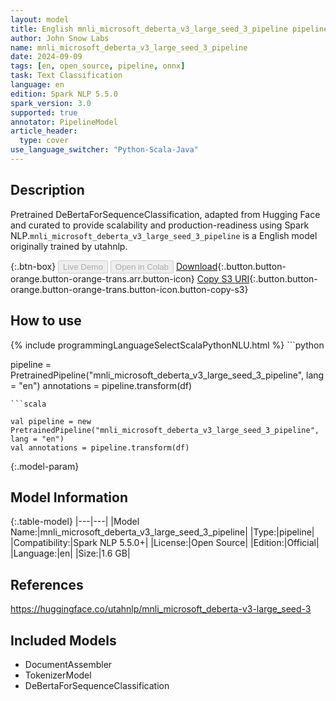 ```yaml
---
layout: model
title: English mnli_microsoft_deberta_v3_large_seed_3_pipeline pipeline DeBertaForSequenceClassification from utahnlp
author: John Snow Labs
name: mnli_microsoft_deberta_v3_large_seed_3_pipeline
date: 2024-09-09
tags: [en, open_source, pipeline, onnx]
task: Text Classification
language: en
edition: Spark NLP 5.5.0
spark_version: 3.0
supported: true
annotator: PipelineModel
article_header:
  type: cover
use_language_switcher: "Python-Scala-Java"
---
```


## Description

Pretrained DeBertaForSequenceClassification, adapted from Hugging Face and curated to provide scalability and production-readiness using Spark NLP.`mnli_microsoft_deberta_v3_large_seed_3_pipeline` is a English model originally trained by utahnlp.

{:.btn-box}
<button class="button button-orange" disabled>Live Demo</button>
<button class="button button-orange" disabled>Open in Colab</button>
[Download](https://s3.amazonaws.com/auxdata.johnsnowlabs.com/public/models/mnli_microsoft_deberta_v3_large_seed_3_pipeline_en_5.5.0_3.0_1725859324462.zip){:.button.button-orange.button-orange-trans.arr.button-icon}
[Copy S3 URI](s3://auxdata.johnsnowlabs.com/public/models/mnli_microsoft_deberta_v3_large_seed_3_pipeline_en_5.5.0_3.0_1725859324462.zip){:.button.button-orange.button-orange-trans.button-icon.button-copy-s3}

## How to use



<div class="tabs-box" markdown="1">
{% include programmingLanguageSelectScalaPythonNLU.html %}
```python

pipeline = PretrainedPipeline("mnli_microsoft_deberta_v3_large_seed_3_pipeline", lang = "en")
annotations =  pipeline.transform(df)   

```
```scala

val pipeline = new PretrainedPipeline("mnli_microsoft_deberta_v3_large_seed_3_pipeline", lang = "en")
val annotations = pipeline.transform(df)

```
</div>

{:.model-param}
## Model Information

{:.table-model}
|---|---|
|Model Name:|mnli_microsoft_deberta_v3_large_seed_3_pipeline|
|Type:|pipeline|
|Compatibility:|Spark NLP 5.5.0+|
|License:|Open Source|
|Edition:|Official|
|Language:|en|
|Size:|1.6 GB|

## References

https://huggingface.co/utahnlp/mnli_microsoft_deberta-v3-large_seed-3

## Included Models

- DocumentAssembler
- TokenizerModel
- DeBertaForSequenceClassification